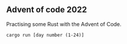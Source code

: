 ## Advent of code 2022

Practising some Rust with the Advent of Code.

`cargo run [day number (1-24)]`
